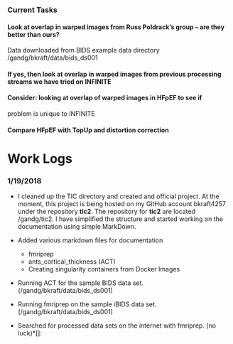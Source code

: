 ### Current Tasks

#### Look at overlap in warped images from Russ Poldrack’s group – are they better than ours?

Data downloaded from BIDS example data directory
/gandg/bkraft/data/bids_ds001


#### If yes, then look at overlap in warped images from previous processing streams we have tried on INFINITE


#### Consider: looking at overlap of warped images in HFpEF to see if
problem is unique to INFINITE

#### Compare HFpEF with TopUp and distortion correction


# Work Logs

### 1/19/2018

* I cleaned up the TIC directory and created and official project. At
the moment, this project is being hosted on my GitHub account bkraft4257
under the repository **tic2**. The repository for **tic2** are located
/gandg/tic2. I have simplified the structure and started working on the
documentation using simple MarkDown.

* Added various markdown files for documentation
    * fmriprep
    * ants_cortical_thickness (ACT)
    * Creating singularity containers from Docker Images

* Running ACT for the sample BIDS data set. (/gandg/bkraft/data/bids_ds001)
* Running fmriprep on the sample iBIDS data set.
  (/gandg/bkraft/data/bids_ds001)
* Searched for processed data sets on the internet with fmriprep. (no luck)*[]: 


